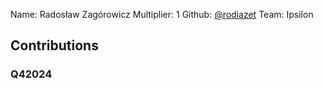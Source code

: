 Name: Radosław Zagórowicz
Multiplier: 1
Github: [@rodiazet](https://github.com/rodiazet)
Team: Ipsilon

## Contributions
### Q42024
